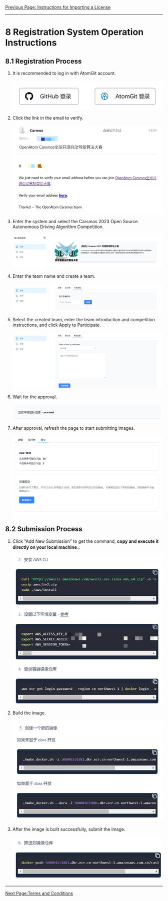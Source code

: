 [Previous Page: Instructions for Importing a License](license_en.md)

***
# 8 Registration System Operation Instructions

## 8.1 Registration Process
1. It is recommended to log in with AtomGit account.<br><br>
![](js/images/baoming/1.png)

2. Click the link in the email to verify.<br><br>
![](js/images/baoming/2.png)

3. Enter the system and select the Carsmos 2023 Open Source Autonomous Driving Algorithm Competition.<br><br>
![](js/images/baoming/3.png)

4. Enter the team name and create a team.<br><br>
![](js/images/baoming/5.png)

5. Select the created team, enter the team introduction and competition instructions, and click Apply to Participate.<br><br>
![](js/images/baoming/6.png)

6. Wait for the approval.<br><br>
![](js/images/baoming/7.png)

7. After approval, refresh the page to start submitting images.<br><br>
![](js/images/baoming/8.png)


## 8.2 Submission Process
1. Click "Add New Submission" to get the command, **copy and execute it directly on your local machine**.。<br><br>
![](js/images/baoming/9.png)

2. Build the image.<br><br>
![](js/images/baoming/10.png)

3. After the image is built successfully, submit the image.<br><br>
![](js/images/baoming/11.png)

***

[Next Page:Terms and Conditions](clause_en.md)
